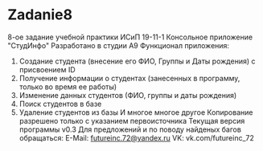 # Zadanie8
 8-ое задание учебной практики ИСиП 19-11-1
 Консольное приложение "СтудИнфо"
 Разработано в студии A9
 Функционал приложения:
 1. Создание студента (внесение его ФИО, Группы и Даты рождения) с присвоением ID
 2. Получение информации о студентах (занесенных в программу, только во время ее работы)
 3. Изменение данных студентов (ФИО, группы и даты рождения)
 4. Поиск студентов в базе
 5. Удаление студентов из базы
 И многое многое другое
 Копирование разрешено только с указанием первоисточника
 Текущая версия программы v0.3
 Для предложений и по поводу найденых багов обращаться:
 E-Mail: futureinc.72@yandex.ru
 VK: vk.com/futureinc_72
 
